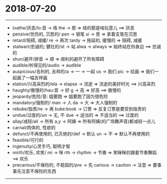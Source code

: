 # 2018-07-20

---

- loathe/厌恶/lo:音 -> 烙 the -> 那 => 烙的那是啥玩意儿 ==> 厌恶
- pensive/忧伤的, 沉思的/ pen -> 钢笔 si -> 思 => 拿着支笔在沉思
- retard/阻碍, 减缓/ re -> 再次 tardy -> 拖延的, 缓慢的 => 阻碍, 减缓
- stalwart/忠诚的; 健壮的/st -> 站 alwa -> always => 始终站在你身边 ==> 忠诚的
- shun/避开/拼音 -> 顺 => 顺利的避开了所有障碍
- audible/听得见的/audio -> audible
- auspicious/吉利的, 吉祥的/a -> 一 -> 一起 us -> 我们 pic -> 绘画 => 我们一起画了一幅吉祥画
- elation/兴高采烈的/ela -> elapse -> 流逝 => 流逝的美好时光 ==> 兴高采烈
- haughty/傲慢的/hau:音 -> 好 g -> 高 => 好高 ==> 傲慢的
- jeopardy/危险/音: 姐要跑 => 姐要跑了因为很危险
- mandatory/强制的/ man -> 人 da -> 大 => 大人强制的
- rebuke/指责/re -> 再  buke:book -> 订票 => 反复订票是要受到指责的
- undue/过度的/un -> 无, 不 due -> 适当的 => 不适当的 ==> 过度的
- allay/减轻/all -> 所有 a,y -> 阿姨 => 所有阿姨(的广场舞声音)都减轻一点儿
- carnal/肉体的, 性欲的
- defunct/不再使用的, 已灭绝的/def -> 默认 un -> 不 => 默认不再使用的
- feasible/可行的
- ingenuity/心灵手巧, 聪明才智
- mirth/欢乐, 欢笑/ mi -> 咪 rth -> rhythm -> 节奏 => 笑眯眯的跟着节奏舞蹈 ==> 欢乐
- precarious/不保险的, 不稳固的/pre -> 先 carious -> caution -> 注意 => 要事事先注意不保险的东西

---
